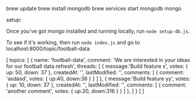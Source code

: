 brew update
brew install mongodb
brew services start mongodb
mongo 


setup:

Once you've got mongo installed and running locally, run `node setup-db.js`.

To see if it's working, then run `node index.js` and go to localhost:8000/topic/football-data

[
    topics: [
        {
            name: 'football-data',
            comment: 'We are interested in your ideas for our football data refresh',
            threads: [
                {
                    message:'Build feature x',
                    votes: {
                        up: 50,
                        down: 37
                    },
                    createdAt: '',
                    lastModified: '',
                    comments: [
                        {
                            comment: 'asdasd',
                            votes: {
                                up:40,
                                down:36
                            }
                        }
                    ]
                },
                {
                    message:'Build feature yy',
                    votes: {
                        up: 10,
                        down: 37
                    },
                    createdAt: '',
                    lastModified: '',
                    comments: [
                        {
                            comment: 'another comment',
                            votes: {
                                up:20,
                                down:316
                            }
                        }
                    ]
                },
            ]
        }
    ]
]